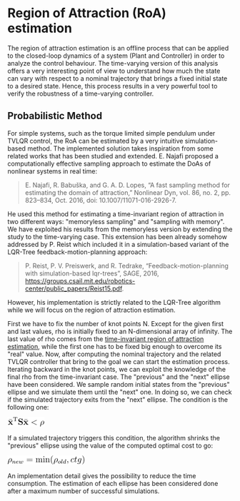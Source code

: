 # Region of Attraction (RoA) estimation 

The region of attraction estimation is an offline process that can be applied to the closed-loop dynamics of a system (Plant and Controller) in order to analyze the control behaviour. The time-varying version of this analysis offers a very interesting point of view to understand how much the state can vary with respect to a nominal trajectory that brings a fixed initial state to a desired state. Hence, this process results in a very powerful tool to verify the robustness of a time-varying controller.

## Probabilistic Method

For simple systems, such as the torque limited simple pendulum under TVLQR control, the RoA can be estimated by a very intuitive simulation-based method.
The implemented solution takes inspiration from some related works that has been studied and extended.
E. Najafi proposed a computationally effective sampling approach to estimate the DoAs of nonlinear systems in real time:
> E. Najafi, R. Babuška, and G. A. D. Lopes, “A fast sampling method for estimating the domain of attraction,” Nonlinear Dyn, vol. 86, no. 2, pp. 823–834, Oct. 2016, doi: 10.1007/11071-016-2926-7.

He used this method for estimating a time-invariant region of attraction in two different ways: "memoryless sampling" and "sampling with memory". We have exploited his results from the memoryless version by extending the study to the time-varying case.
This extension has been already somehow addressed by P. Reist which included it in a simulation-based variant of the LQR-Tree feedback-motion-planning approach:
> P. Reist, P. V. Preiswerk, and R. Tedrake, “Feedback-motion-planning with simulation-based
lqr-trees”, SAGE, 2016, https://groups.csail.mit.edu/robotics-center/public_papers/Reist15.pdf. 

However, his implementation is strictly related to the LQR-Tree algorithm while we will focus on the region of attraction estimation.

First we have to fix the number of knot points N.
Except for the given first and last values, rho is initially fixed to an N-dimensional array of infinity. The last value of rho comes from the  [time-invariant region of attraction estimation](https://github.com/dfki-ric-underactuated-lab/torque_limited_simple_pendulum/blob/master/software/python/simple_pendulum/controllers/lqr/roa), while the first one has to be fixed big enough to overcome its "real" value.
Now, after computing the nominal trajectory and the related TVLQR controller that bring to the goal we can start the estimation process.
Iterating backward in the knot points, we can exploit the knowledge of the final rho from the time-invariant case. The "previous" and the "next" ellipse have been considered. We sample random initial states from the "previous" ellipse and we simulate them until the "next" one. In doing so, we can check if the simulated trajectory exits from the "next" ellipse. The condition is the following one:

<img src="latex_img/RoAcondition.png">

If a simulated trajectory triggers this condition, the algorithm shrinks the "previous" ellipse using the value of the computed optimal cost to go:

<img src="latex_img/RoArhoUpdate.png">   

An implementation detail gives the possibility to reduce the time consumption. The estimation of each ellipse has been considered done after a maximum number of successful simulations.
